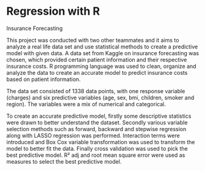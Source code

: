 # Regression with R

Insurance Forecasting

This project was conducted with two other teammates and it aims to analyze a real life data set and use statistical methods to create a predictive model with given data. A data set from Kaggle on insurance forecasting was chosen, which provided certain patient information and their respective insurance costs. R programming language was used to clean, organize and analyze the data to create an accurate model to predict insurance costs based on patient information. 

The data set consisted of 1338 data points, with one response variable (charges) and six predictive variables (age, sex, bmi, children, smoker and region). The variables were a mix of numerical and categorical. 

To create an accurate predictive model, firstly some descriptive statistics were drawn to better understand the dataset. Secondly various variable selection methods such as forward, backward and stepwise regression along with LASSO regression was performed. Interaction terms were introduced and Box Cox variable transformation was used to transform the model to better fit the data. Finally cross validation was used to pick the best predictive model. R² adj and root mean square error were used as measures to select the best predictive model. 


